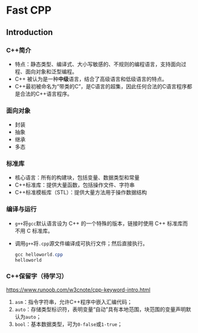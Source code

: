 # Fast CPP

## Introduction

### C++简介

* 特点：静态类型、编译式、大小写敏感的、不规则的编程语言，支持面向过程、面向对象和泛型编程。
* C++ 被认为是一种**中级**语言，结合了高级语言和低级语言的特点。
* C++最初被命名为“带类的C”，是C语言的超集，因此任何合法的C语言程序都是合法的C++语言程序。

### 面向对象

* 封装
* 抽象
* 继承
* 多态

### 标准库

* 核心语言：所有的构建块，包括变量、数据类型和常量
* C++标准库：提供大量函数，包括操作文件、字符串
* C++标准模板库（STL）：提供大量方法用于操作数据结构

### 编译与运行

* `g++`将`gcc`默认语言设为 C++ 的一个特殊的版本，链接时使用 C++ 标准库而不用 C 标准库。

* 调用`g++`将`.cpp`源文件编译成可执行文件；然后直接执行。

  ```powershell
  gcc helloworld.cpp
  helloworld
  ```

### C++保留字（待学习）

https://www.runoob.com/w3cnote/cpp-keyword-intro.html

1. `asm`：指令字符串，允许C++程序中嵌入汇编代码；
2. `auto`：存储类型标识符，表明变量“自动”具有本地范围，块范围的变量声明默认为`auto`；
3. `bool`：基本数据类型，可为`0-false`或`1-true`；

